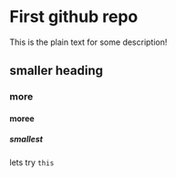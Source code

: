 # First github repo

This is the plain text for some description!

## smaller heading

### more 

#### moree

##### smallest

lets try `this`
